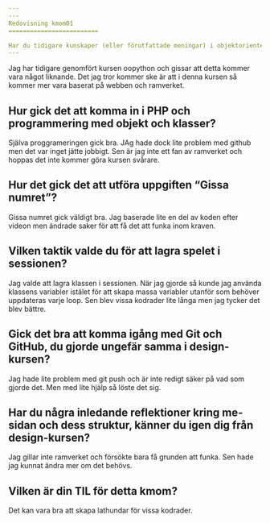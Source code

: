 ```yaml
---
---
Redovisning kmom01
=========================

Har du tidigare kunskaper (eller förutfattade meningar) i objektorienterad programmering i PHP eller något annat språk?
---
```

Jag har tidigare genomfört kursen oopython och gissar att detta kommer vara något liknande. Det jag tror kommer ske är att i denna kursen så kommer mer vara baserat på webben och ramverket.

Hur gick det att komma in i PHP och programmering med objekt och klasser?
---
Själva proggrameringen gick bra. JAg hade dock lite problem med github men det var inget jätte jobbigt. Sen är jag inte ett fan av ramverket och hoppas det inte kommer göra kursen svårare.

Hur det gick det att utföra uppgiften “Gissa numret”?
---
Gissa numret gick väldigt bra. Jag baserade lite en del av koden efter videon men ändrade saker för att få det att funka inom kraven.

Vilken taktik valde du för att lagra spelet i sessionen?
---
Jag valde att lagra klassen i sessionen. När jag gjorde så kunde jag använda klassens variabler istälet för att skapa massa variabler utanför som behöver uppdateras varje loop. Sen blev vissa kodrader lite långa men jag tycker det blev bättre.

Gick det bra att komma igång med Git och GitHub, du gjorde ungefär samma i design-kursen?
---
Jag hade lite problem med git push och är inte redigt säker på vad som gjorde det. Men med lite hjälp så löste det sig.

Har du några inledande reflektioner kring me-sidan och dess struktur, känner du igen dig från design-kursen?
---
Jag gillar inte ramverket och försökte bara få grunden att funka. Sen hade jag kunnat ändra mer om det behövs.

Vilken är din TIL för detta kmom?
---
Det kan vara bra att skapa lathundar för vissa kodrader.
